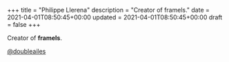 +++
title = "Philippe Llerena"
description = "Creator of framels."
date = 2021-04-01T08:50:45+00:00
updated = 2021-04-01T08:50:45+00:00
draft = false
+++

Creator of **framels**.

[@doubleailes](https://github.com/doubleailes)
